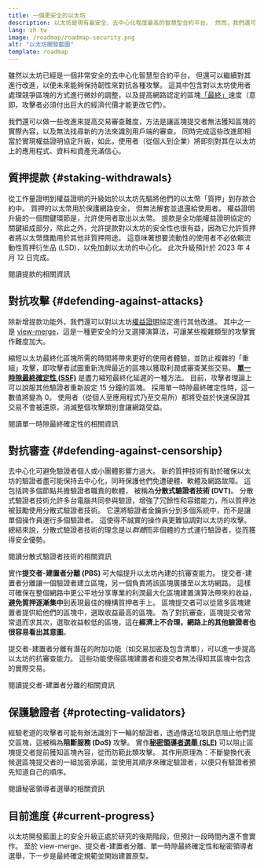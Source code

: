 ```yaml
---
title: 一個更安全的以太坊
description: 以太坊是現有最安全、去中心化程度最高的智慧型合約平台。 然而，我們還可以繼續對其進行改進，以便未來能夠保持韌性來對抗任意級別的攻擊。
lang: zh-tw
image: /roadmap/roadmap-security.png
alt: "以太坊開發藍圖"
template: roadmap
---
```


雖然以太坊已經是一個非常安全的去中心化智慧型合約平台， 但還可以繼續對其進行改進，以便未來能夠保持韌性來對抗各種攻擊。 這其中包含對以太坊使用者處理競爭區塊的方式進行微妙的調整，以及提高網路認定的區塊[「最終」](/developers/docs/consensus-mechanisms/pos/#finality)速度（意即，攻擊者必須付出巨大的經濟代價才能更改它們）。

我們還可以做一些改進來提高交易審查難度，方法是讓區塊提交者無法獲知區塊的實際內容，以及無法找尋新的方法來識別用戶端的審查。 同時完成這些改進即相當於實現權益證明協定升級，如此，使用者（從個人到企業）將即刻對其在以太坊上的應用程式、資料和資產充滿信心。

## 質押提款 {#staking-withdrawals}

從工作量證明到權益證明的升級始於以太坊先驅將他們的以太幣「質押」到存款合約中。 質押的以太幣用於保護網路安全， 但無法解套並退還給使用者。 權益證明升級的一個關鍵環節是，允許使用者取出以太幣。 提款是全功能權益證明協定的關鍵組成部分，除此之外，允許提款對以太坊的安全性也很有益，因為它允許質押者將以太幣獎勵用於其他非質押用途。 這意味著想要流動性的使用者不必依賴流動性質押衍生品 (LSD)，以免加劇以太坊的中心化。 此次升級預計於 2023 年 4 月 12 日完成。

<ButtonLink variant="outline-color" to="/staking/withdrawals/">閱讀提款的相關資訊</ButtonLink>

## 對抗攻擊 {#defending-against-attacks}

除新增提款功能外，我們還可以對以太坊[權益證明](/developers/docs/consensus-mechanisms/pos/)協定進行其他改進。 其中之一是 [view-merge](https://ethresear.ch/t/view-merge-as-a-replacement-for-proposer-boost/13739)，這是一種更安全的分叉選擇演算法，可讓某些複雜類型的攻擊實作難度加大。

縮短以太坊最終化區塊所需的時間將帶來更好的使用者體驗，並防止複雜的「重組」攻擊，即攻擊者試圖重新洗牌最近的區塊以獲取利潤或審查某些交易。 [**單一時隙最終確定性 (SSF)**](/roadmap/single-slot-finality/) 是盡力縮短最終化延遲的一種方法。 目前，攻擊者理論上可以說服其他驗證者重新設定 15 分鐘的區塊。 採用單一時隙最終確定性時，這一數值將變為 0。 使用者（從個人至應用程式乃至交易所）都將受益於快速保證其交易不會被還原，消滅整個攻擊類別會讓網路受益。

<ButtonLink variant="outline-color" to="/roadmap/single-slot-finality/">閱讀單一時隙最終確定性的相關資訊</ButtonLink>

## 對抗審查 {#defending-against-censorship}

去中心化可避免驗證者個人或小團體影響力過大。 新的質押技術有助於確保以太坊的驗證者盡可能保持去中心化，同時保護他們免遭硬體、軟體及網路故障。 這包括跨多個節點共擔驗證者職責的軟體， 被稱為**分散式驗證者技術 (DVT)**。 分散式驗證者技術允許多台電腦共同參與驗證，增強了冗餘性和容錯能力，所以質押池被鼓勵使用分散式驗證者技術。 它還將驗證者金鑰拆分到多個系統中，而不是讓單個操作員運行多個驗證者。 這使得不誠實的操作員更難協調對以太坊的攻擊。 總結來說，分散式驗證者技術的理念是以*群體*而非個體的方式運行驗證者，從而獲得安全優勢。

<ButtonLink variant="outline-color" to="/staking/dvt/">閱讀分散式驗證者技術的相關資訊</ButtonLink>

實作**提交者-建置者分離 (PBS)** 可大幅提升以太坊內建的抗審查能力。 提交者-建置者分離讓一個驗證者建立區塊，另一個負責將該區塊廣播至以太坊網路。 這樣可確保在整個網路中更公平地分享專業的利潤最大化區塊建置演算法帶來的收益，**避免質押逐漸集中**到表現最佳的機構質押者手上。 區塊提交者可以從眾多區塊建置者提供給他們的區塊中，選取收益最高的區塊。 為了對抗審查，區塊提交者常常退而求其次，選取收益較低的區塊，這在**經濟上不合理，網路上的其他驗證者也很容易看出其意圖**。

提交者-建置者分離有潛在的附加功能（如交易加密及包含清單），可以進一步提高以太坊的抗審查能力。 這些功能使得區塊建置者和提交者無法得知其區塊中包含的實際交易。

<ButtonLink variant="outline-color" to="/roadmap/pbs/">閱讀提交者-建置者分離的相關資訊</ButtonLink>

## 保護驗證者 {#protecting-validators}

經驗老道的攻擊者可能有辦法識別下一輪的驗證者，透過傳送垃圾訊息阻止他們提交區塊，這被稱為**阻斷服務 (DoS)** 攻擊。 實作[**秘密領導者選舉 (SLE)**](/roadmap/secret-leader-election) 可以阻止區塊提交者提前獲知區塊內容，從而防範此類攻擊。 其作用原理為：不斷變換代表候選區塊提交者的一組加密承諾，並使用其順序來確定驗證者，以便只有驗證者預先知道自己的順序。

<ButtonLink variant="outline-color" to="/roadmap/secret-leader-election">閱讀秘密領導者選舉的相關資訊</ButtonLink>

## 目前進度 {#current-progress}

以太坊開發藍圖上的安全升級正處於研究的後期階段，但預計一段時間內還不會實作。 至於 view-merge、提交者-建置者分離、單一時隙最終確定性和秘密領導者選舉，下一步是最終確定規範並開始建置原型。
